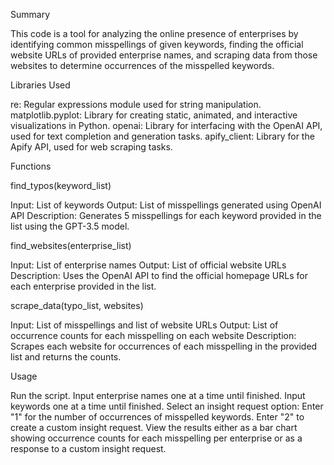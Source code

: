 Summary

This code is a tool for analyzing the online presence of enterprises by identifying common misspellings of given keywords, finding the official website URLs of provided enterprise names, and scraping data from those websites to determine occurrences of the misspelled keywords.

Libraries Used

re: Regular expressions module used for string manipulation.
matplotlib.pyplot: Library for creating static, animated, and interactive visualizations in Python.
openai: Library for interfacing with the OpenAI API, used for text completion and generation tasks.
apify_client: Library for the Apify API, used for web scraping tasks.

Functions

find_typos(keyword_list)

Input: List of keywords
Output: List of misspellings generated using OpenAI API
Description: Generates 5 misspellings for each keyword provided in the list using the GPT-3.5 model.

find_websites(enterprise_list)

Input: List of enterprise names
Output: List of official website URLs
Description: Uses the OpenAI API to find the official homepage URLs for each enterprise provided in the list.

scrape_data(typo_list, websites)

Input: List of misspellings and list of website URLs
Output: List of occurrence counts for each misspelling on each website
Description: Scrapes each website for occurrences of each misspelling in the provided list and returns the counts.

Usage

Run the script.
Input enterprise names one at a time until finished.
Input keywords one at a time until finished.
Select an insight request option:
Enter "1" for the number of occurrences of misspelled keywords.
Enter "2" to create a custom insight request.
View the results either as a bar chart showing occurrence counts for each misspelling per enterprise or as a response to a custom insight request.

